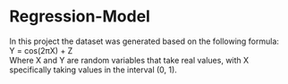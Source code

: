 # Regression-Model
In this project the dataset was generated based on the following formula: <br />
                        Y = cos(2πX) + Z <br />
Where X and Y are random variables that take real values, with X specifically taking values in the interval (0, 1).
